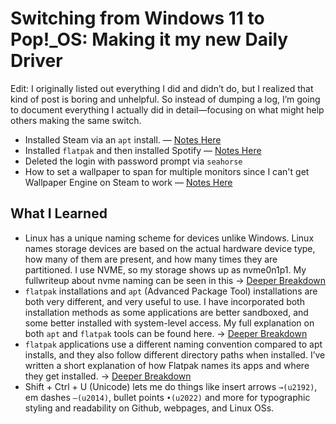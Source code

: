 # Switching from Windows 11 to Pop!_OS: Making it my new Daily Driver

Edit: I originally listed out everything I did and didn’t do, but I realized that kind of post is boring and unhelpful. So instead of dumping a log, I’m going to document everything I actually did in detail—focusing on what might help others making the same switch.

- Installed Steam via an `apt` install. — [Notes Here](/notes/expanded/Steam_Install_Explained.md)
- Installed `flatpak` and then installed Spotify — [Notes Here](/notes/expanded/Flatpak_Install_Expanded.md)
- Deleted the login with password prompt via `seahorse`
- How to set a wallpaper to span for multiple monitors since I can't get Wallpaper Engine on Steam to work — [Notes Here](/notes/expanded/Setting_Wallpapers.md)

## What I Learned
- Linux has a unique naming scheme for devices unlike Windows. Linux names storage devices are based on the actual hardware device type, how many of them are present, and how many times they are partitioned. I use NVME, so my storage shows up as nvme0n1p1. My fullwriteup about nvme naming can be seen in this → [Deeper Breakdown](/notes/expanded/NVME_naming_explained_linux.md)
- `flatpak` installations and `apt` (Advanced Package Tool) installations are both very different, and very useful to use. I have incorporated both installation methods as some applications are better sandboxed, and some better installed with system-level access. My full explanation on both `apt` and `flatpak` tools can be found here. → [Deeper Breakdown](/notes/expanded/Flatpak_and_Apt.md)
- `flatpak` applications use a different naming convention compared to apt installs, and they also follow different directory paths when installed. I’ve written a short explanation of how Flatpak names its apps and where they get installed. → [Deeper Breakdown](/notes/expanded/Flatpak_Naming_&_Location.md)
- Shift + Ctrl + U (Unicode) lets me do things like insert arrows `→(u2192)`, em dashes `—(u2014)`, bullet points `•(u2022)` and more for typographic styling and readability on Github, webpages, and Linux OSs.
